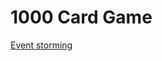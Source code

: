 # 1000 Card Game

[Event storming](https://miro.com/welcomeonboard/8yRDdxqxCLeohtZdnnZilnWms1q1RBTR2fV6A0JJugOcc5qzGE1akNbFmVqGW8pP)

